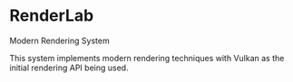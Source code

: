 # RenderLab
Modern Rendering System

This system implements modern rendering techniques with Vulkan as the initial rendering API being used.
